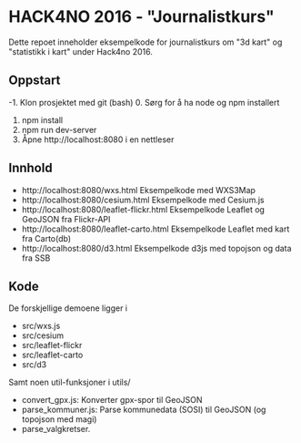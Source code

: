 # HACK4NO 2016 - "Journalistkurs"

Dette repoet inneholder eksempelkode for journalistkurs om "3d kart" og "statistikk i kart" under Hack4no 2016.

## Oppstart
-1. Klon prosjektet med git (bash)
0. Sørg for å ha node og npm installert
1. npm install
2. npm run dev-server
3. Åpne http://localhost:8080 i en nettleser


## Innhold

- http://localhost:8080/wxs.html Eksempelkode med WXS3Map
- http://localhost:8080/cesium.html Eksempelkode med Cesium.js
- http://localhost:8080/leaflet-flickr.html Eksempelkode Leaflet og GeoJSON fra Flickr-API
- http://localhost:8080/leaflet-carto.html Eksempelkode Leaflet med kart fra Carto(db)
- http://localhost:8080/d3.html Eksempelkode d3js med topojson og data fra SSB

## Kode

De forskjellige demoene ligger i

- src/wxs.js
- src/cesium
- src/leaflet-flickr
- src/leaflet-carto
- src/d3

Samt noen util-funksjoner i utils/

- convert_gpx.js: Konverter gpx-spor til GeoJSON
- parse_kommuner.js: Parse kommunedata (SOSI) til GeoJSON (og topojson med magi)
- parse_valgkretser.
